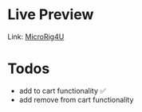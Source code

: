 # Live Preview

Link: [MicroRig4U](https://microrig4u.surge.sh)



# Todos
- add to cart functionality ✅
- add remove from cart functionality
